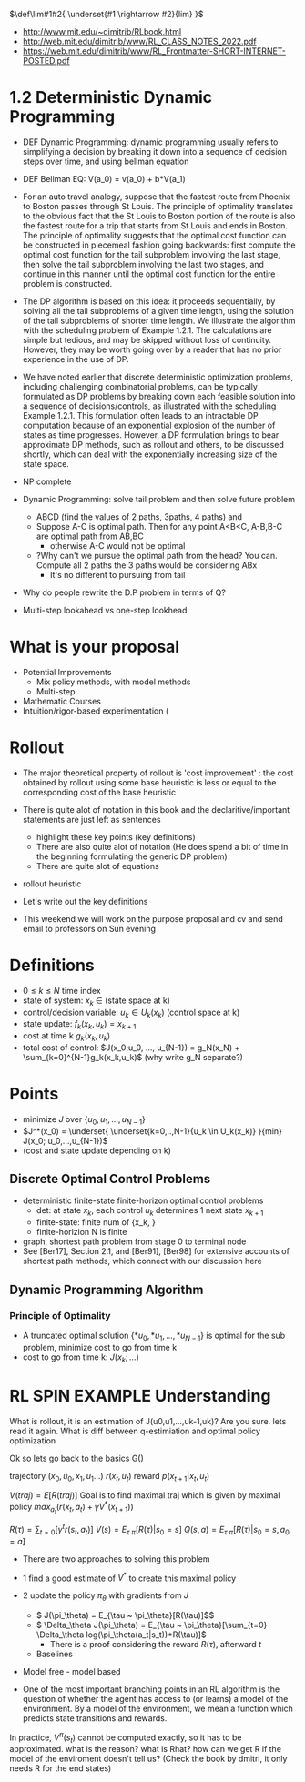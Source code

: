 $\def\lim#1#2{ \underset{#1 \rightarrow #2}{lim} }$

* http://www.mit.edu/~dimitrib/RLbook.html
* http://web.mit.edu/dimitrib/www/RL_CLASS_NOTES_2022.pdf
* https://web.mit.edu/dimitrib/www/RL_Frontmatter-SHORT-INTERNET-POSTED.pdf
# 1.2 Deterministic Dynamic Programming
* DEF Dynamic Programming: dynamic programming usually refers to simplifying a decision by breaking it down into a sequence of decision steps over time, and using bellman equation
* DEF Bellman EQ: V(a_0) = v(a_0) + b*V(a_1)


* For an auto travel analogy, suppose that the fastest route from Phoenix to Boston passes through St Louis. The principle of optimality translates to the obvious fact that the St Louis to Boston portion of the route is also the fastest route for a trip that starts from St Louis and ends in Boston. The principle of optimality suggests that the optimal cost function can be constructed in piecemeal fashion going backwards: first compute the optimal cost function for the tail subproblem involving the last stage, then solve the tail subproblem involving the last two stages, and continue in this manner until the optimal cost function for the entire problem is constructed.
* The DP algorithm is based on this idea: it proceeds sequentially, by solving all the tail subproblems of a given time length, using the solution of the tail subproblems of shorter time length. We illustrate the algorithm with the scheduling problem of Example 1.2.1. The calculations are simple but tedious, and may be skipped without loss of continuity. However, they may be worth going over by a reader that has no prior experience in the use of DP.

* We have noted earlier that discrete deterministic optimization problems, including challenging combinatorial problems, can be typically formulated as DP problems by breaking down each feasible solution into a sequence of decisions/controls, as illustrated with the scheduling Example 1.2.1. This formulation often leads to an intractable DP computation because of an exponential explosion of the number of states as time progresses. However, a DP formulation brings to bear approximate DP methods, such as rollout and others, to be discussed shortly, which can deal with the exponentially increasing size of the state space.

* NP complete

* Dynamic Programming: solve tail problem and then solve future problem
  * ABCD (find the values of 2 paths, 3paths, 4 paths) and
  * Suppose A-C is optimal path. Then for any point A<B<C,  A-B,B-C are optimal path from AB,BC
    * otherwise A-C would not be optimal
  * ?Why can't we pursue the optimal path from the head? You can. Compute all 2 paths the 3 paths would be considering ABx
    * It's no different to pursuing from tail

* Why do people rewrite the D.P problem in terms of Q?
* Multi-step lookahead vs one-step lookhead
# What is your proposal
* Potential Improvements
  * Mix policy methods, with model methods
  * Multi-step 
* Mathematic Courses
* Intuition/rigor-based experimentation (

# Rollout
* The major theoretical property of rollout is 'cost improvement' : the cost obtained by rollout using some base heuristic is less or equal to the corresponding cost of the base heuristic

* There is quite alot of notation in this book and the declaritive/important statements are just left as sentences
  * highlight these key points (key definitions)
  * There are also quite alot of notation (He does spend a bit of time in the beginning formulating the generic DP problem)
  * There are quite alot of equations
* rollout heuristic
* Let's write out the key definitions
* This weekend we will work on the purpose proposal and cv and send email to professors on Sun evening

# Definitions
* $0 \leq k \leq N$ time index
* state of system: $x_k$ $\in$ (state space at k)
* control/decision variable: $u_k \in U_k(x_k)$ (control space at k)
* state update: $f_k(x_k,u_k)=x_{k+1}$
* cost at time k $g_k(x_k,u_k)$ 
* total cost of control: $J(x_0;u_0, ..., u_{N-1}) = g_N(x_N) + \sum_{k=0}^{N-1}g_k(x_k,u_k)$ (why write g_N separate?)

# Points

* minimize $J$ over $\{u_0,u_1,...,u_{N-1} \}$
* $J^*(x_0) = \underset{ \underset{k=0,..,N-1}{u_k \in U_k(x_k)} }{min} J(x_0; u_0,...,u_{N-1})$
* (cost and state update depending on k)
## Discrete Optimal Control Problems
* deterministic finite-state finite-horizon optimal control problems
  * det: at state $x_k$, each control $u_k$ determines 1 next state $x_{k+1}$
  * finite-state: finite num of {x_k, }
  * finite-horizion N is finite
* graph, shortest path problem from stage 0 to terminal node
* See [Ber17], Section 2.1, and [Ber91], [Ber98] for extensive accounts of shortest path methods, which connect with our discussion here

## Dynamic Programming Algorithm
### Principle of Optimality
* A truncated optimal solution $\{*u_0,*u_1,...,*u_{N-1} \}$ is optimal for the sub problem, minimize cost to go from time k
* cost to go from time k: $J(x_k;...)$





# RL SPIN EXAMPLE Understanding

What is rollout, it is an estimation of J(u0,u1,...,uk-1,uk)? Are you sure. lets read it again.
What is diff between q-estimiation and optimal policy optimization


Ok so lets go back to the basics
G()

trajectory $(x_0,u_0,x_1,u_1...)$
$r(x_t,u_t)$ reward
$p(x_{t+1} | x_t,u_t)$

$V(traj) = E[ R(traj) ]$
Goal is to find maximal traj
which is given by maximal policy $max_{a_t}( r(x_t,a_t) + \gamma V^*(x_{t+1}) )$

$R(\tau) = \sum_{t=0}[\gamma^t r(s_t, a_t)]$
$V(s)   = E_{\tau ~ \pi}[ R(\tau) | s_0=s ]$
$Q(s,a) = E_{\tau ~ \pi}[ R(\tau) | s_0=s, a_0=a ]$

* There are two approaches to solving this problem
* 1 find a good estimate of $V^*$ to create this maximal policy
* 2 update the policy $\pi_\theta$ with gradients from $J$
  * $ J(\pi_\theta) = E_{\tau ~ \pi_\theta}[R(\tau)]$$
  * $ \Delta_\theta J(\pi_\theta) = E_{\tau ~ \pi_\theta}[\sum_{t=0} \Delta_\theta log(\pi_\theta(a_t|s_t))*R(\tau)]$
    * There is a proof considering the reward $R(\tau)$, afterward $t$
  * Baselines


* Model free - model based
* One of the most important branching points in an RL algorithm is the question of whether the agent has access to (or learns) a model of the environment. By a model of the environment, we mean a function which predicts state transitions and rewards.

In practice, $V^{\pi}(s_t)$ cannot be computed exactly, so it has to be approximated.  what is the reason?
what is Rhat? how can we get R if the model of the enviroment doesn't tell us? (Check the book by dmitri, it  only needs R for the end states)

